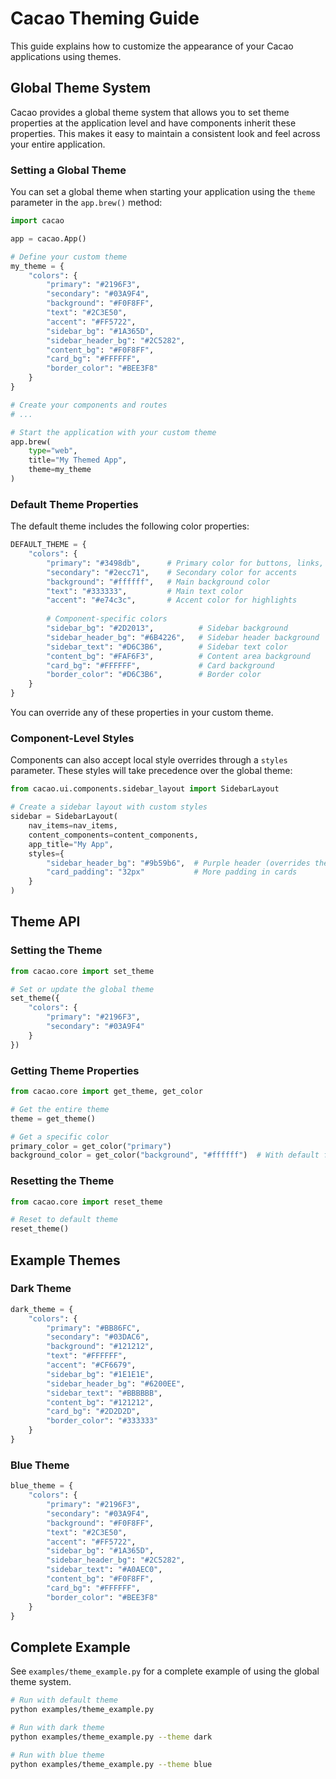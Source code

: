 # Cacao Theming Guide

This guide explains how to customize the appearance of your Cacao applications using themes.

## Global Theme System

Cacao provides a global theme system that allows you to set theme properties at the application level and have components inherit these properties. This makes it easy to maintain a consistent look and feel across your entire application.

### Setting a Global Theme

You can set a global theme when starting your application using the `theme` parameter in the `app.brew()` method:

```python
import cacao

app = cacao.App()

# Define your custom theme
my_theme = {
    "colors": {
        "primary": "#2196F3",
        "secondary": "#03A9F4",
        "background": "#F0F8FF",
        "text": "#2C3E50",
        "accent": "#FF5722",
        "sidebar_bg": "#1A365D",
        "sidebar_header_bg": "#2C5282",
        "content_bg": "#F0F8FF",
        "card_bg": "#FFFFFF",
        "border_color": "#BEE3F8"
    }
}

# Create your components and routes
# ...

# Start the application with your custom theme
app.brew(
    type="web",
    title="My Themed App",
    theme=my_theme
)
```

### Default Theme Properties

The default theme includes the following color properties:

```python
DEFAULT_THEME = {
    "colors": {
        "primary": "#3498db",      # Primary color for buttons, links, etc.
        "secondary": "#2ecc71",    # Secondary color for accents
        "background": "#ffffff",   # Main background color
        "text": "#333333",         # Main text color
        "accent": "#e74c3c",       # Accent color for highlights
        
        # Component-specific colors
        "sidebar_bg": "#2D2013",          # Sidebar background
        "sidebar_header_bg": "#6B4226",   # Sidebar header background
        "sidebar_text": "#D6C3B6",        # Sidebar text color
        "content_bg": "#FAF6F3",          # Content area background
        "card_bg": "#FFFFFF",             # Card background
        "border_color": "#D6C3B6",        # Border color
    }
}
```

You can override any of these properties in your custom theme.

### Component-Level Styles

Components can also accept local style overrides through a `styles` parameter. These styles will take precedence over the global theme:

```python
from cacao.ui.components.sidebar_layout import SidebarLayout

# Create a sidebar layout with custom styles
sidebar = SidebarLayout(
    nav_items=nav_items,
    content_components=content_components,
    app_title="My App",
    styles={
        "sidebar_header_bg": "#9b59b6",  # Purple header (overrides the global theme)
        "card_padding": "32px"           # More padding in cards
    }
)
```

## Theme API

### Setting the Theme

```python
from cacao.core import set_theme

# Set or update the global theme
set_theme({
    "colors": {
        "primary": "#2196F3",
        "secondary": "#03A9F4"
    }
})
```

### Getting Theme Properties

```python
from cacao.core import get_theme, get_color

# Get the entire theme
theme = get_theme()

# Get a specific color
primary_color = get_color("primary")
background_color = get_color("background", "#ffffff")  # With default fallback
```

### Resetting the Theme

```python
from cacao.core import reset_theme

# Reset to default theme
reset_theme()
```

## Example Themes

### Dark Theme

```python
dark_theme = {
    "colors": {
        "primary": "#BB86FC",
        "secondary": "#03DAC6",
        "background": "#121212",
        "text": "#FFFFFF",
        "accent": "#CF6679",
        "sidebar_bg": "#1E1E1E",
        "sidebar_header_bg": "#6200EE",
        "sidebar_text": "#BBBBBB",
        "content_bg": "#121212",
        "card_bg": "#2D2D2D",
        "border_color": "#333333"
    }
}
```

### Blue Theme

```python
blue_theme = {
    "colors": {
        "primary": "#2196F3",
        "secondary": "#03A9F4",
        "background": "#F0F8FF",
        "text": "#2C3E50",
        "accent": "#FF5722",
        "sidebar_bg": "#1A365D",
        "sidebar_header_bg": "#2C5282",
        "sidebar_text": "#A0AEC0",
        "content_bg": "#F0F8FF",
        "card_bg": "#FFFFFF",
        "border_color": "#BEE3F8"
    }
}
```

## Complete Example

See `examples/theme_example.py` for a complete example of using the global theme system.

```bash
# Run with default theme
python examples/theme_example.py

# Run with dark theme
python examples/theme_example.py --theme dark

# Run with blue theme
python examples/theme_example.py --theme blue
